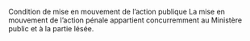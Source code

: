 Condition de mise en mouvement de l’action publique
La mise en mouvement de l’action pénale appartient concurremment au Ministère public et à la
partie lésée.